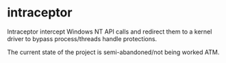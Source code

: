 # intraceptor
Intraceptor intercept Windows NT API calls and redirect them to a kernel driver to bypass process/threads handle protections.

The current state of the project is semi-abandoned/not being worked ATM.
